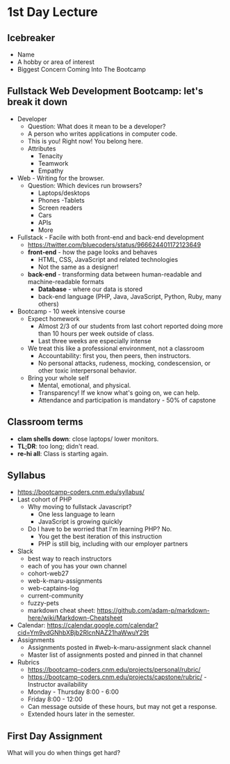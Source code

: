 # 1st Day Lecture

## Icebreaker
  - Name
  - A hobby or area of interest
  - Biggest Concern Coming Into The Bootcamp

## Fullstack Web Development Bootcamp: let's break it down
- Developer
  - Question: What does it mean to be a developer?
  - A person who writes applications in computer code.
  - This is you!  Right now!  You belong here.
  - Attributes
    - Tenacity
    - Teamwork
    - Empathy
- Web - Writing for the browser.
  - Question: Which devices run browsers?
    - Laptops/desktops
    - Phones
    -Tablets
    - Screen readers
    - Cars
    - APIs
    - More
- Fullstack - Facile with both front-end and back-end development
  - https://twitter.com/bluecoders/status/966624401172123649
  - **front-end** - how the page looks and behaves
    - HTML, CSS, JavaScript and related technologies
    - Not the same as a designer!
  - **back-end** - transforming data between human-readable and machine-readable formats 
    - **Database** - where our data is stored
    - back-end language (PHP, Java, JavaScript, Python, Ruby, many others)
- Bootcamp - 10 week intensive course
  - Expect homework
    - Almost 2/3 of our students from last cohort reported doing more than 10 hours per week outside of class.
    - Last three weeks are especially intense
  - We treat this like a professional environment, not a classroom
    - Accountability: first you, then peers, then instructors.
    - No personal attacks, rudeness, mocking, condescension, or other toxic interpersonal behavior.
  - Bring your whole self
    - Mental, emotional, and physical.
    - Transparency!  If we know what's going on, we can help.
    - Attendance and participation is mandatory - 50% of capstone

## Classroom terms
- **clam shells down**: close laptops/ lower monitors.
- **TL;DR**: too long; didn't read.
- **re-hi all**: Class is starting again.

## Syllabus
- https://bootcamp-coders.cnm.edu/syllabus/
- Last cohort of PHP
  - Why moving to fullstack Javascript?
    - One less language to learn
    - JavaScript is growing quickly
  - Do I have to be worried that I'm learning PHP? No.
    - You get the best iteration of this instruction
    - PHP is still big, including with our employer partners
- Slack
  - best way to reach instructors
  - each of you has your own channel
  -  cohort-web27
  -  web-k-maru-assignments
  -  web-captains-log
  -  current-community
  -  fuzzy-pets
   - markdown cheat sheet: https://github.com/adam-p/markdown-here/wiki/Markdown-Cheatsheet
- Calendar: https://calendar.google.com/calendar?cid=Ym9vdGNhbXBjb2RlcnNAZ21haWwuY29t
- Assignments
  - Assignments posted in #web-k-maru-assignment slack channel
  - Master list of assignments posted and pinned in that channel
- Rubrics
  - https://bootcamp-coders.cnm.edu/projects/personal/rubric/
  - https://bootcamp-coders.cnm.edu/projects/capstone/rubric/
-Instructor availability
  - Monday - Thursday 8:00 - 6:00 
  - Friday 8:00 - 12:00
  - Can message outside of these hours, but may not get a response.
  - Extended hours later in the semester.

## First Day Assignment
What will you do when things get hard?
